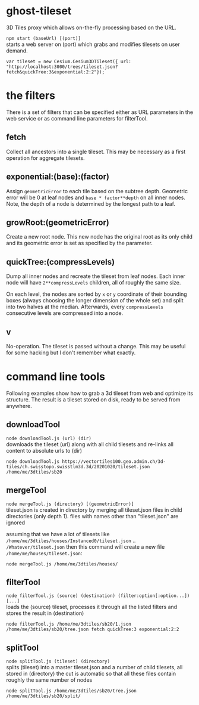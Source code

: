 # ghost-tileset

3D Tiles proxy which allows on-the-fly processing based on the URL.

`npm start (baseUrl) [(port)]` \
starts a web server on (port) which grabs and modifies tilesets on user demand.

```
var tileset = new Cesium.Cesium3DTileset({ url: "http://localhost:3000/trees/tileset.json?fetch&quickTree:3&exponential:2:2"});
```

# the filters

There is a set of filters that can be specified either as URL parameters in the web service or as command line parameters for filterTool.

## fetch

Collect all ancestors into a single tileset.
This may be necessary as a first operation for aggregate tilesets.

## exponential:(base):(factor)

Assign `geometricError` to each tile based on the subtree depth.
Geometric error will be 0 at leaf nodes and `base * factor**depth` on all inner nodes.
Note, the depth of a node is determined by the longest path to a leaf.

## growRoot:(geometricError)

Create a new root node.
This new node has the original root as its only child and its geometric error is set as specified by the parameter.

## quickTree:(compressLevels)

Dump all inner nodes and recreate the tileset from leaf nodes.
Each inner node will have `2**compressLevels` children, all of roughly the same size.

On each level, the nodes are sorted by `x` or `y` coordinate of their bounding boxes (always choosing the longer dimension of the whole set) and split into two halves at the median.
Afterwards, every `compressLevels` consecutive levels are compressed into a node.

## v

No-operation. The tileset is passed without a change.
This may be useful for some hacking but I don't remember what exactly.

# command line tools

Following examples show how to grab a 3d tileset from web and optimize its structure.
The result is a tileset stored on disk, ready to be served from anywhere.

## downloadTool
`node downloadTool.js (url) (dir)` \
downloads the tileset (url) along with all child tilesets and re-links all content to absolute urls to (dir)

```
node downloadTool.js https://vectortiles100.geo.admin.ch/3d-tiles/ch.swisstopo.swisstlm3d.3d/20201020/tileset.json /home/me/3dtiles/sb20
```

## mergeTool

`node mergeTool.js (directory) [(geometricError)]` \
tileset.json is created in directory by merging all tileset.json files in child directories (only depth 1).
files with names other than "tileset.json" are ignored

assuming that we have a lot of tilesets like `/home/me/3dtiles/houses/Instanced0/tileset.json` .. `/Whatever/tileset.json`
then this command will create a new file `/home/me/houses/tileset.json`:
```
node mergeTool.js /home/me/3dtiles/houses/
```


## filterTool
`node filterTool.js (source) (destination) (filter:option[:option...]) [...]` \
loads the (source) tileset, processes it through all the listed filters and stores the result in (destination)

```
node filterTool.js /home/me/3dtiles/sb20/1.json /home/me/3dtiles/sb20/tree.json fetch quickTree:3 exponential:2:2
```

## splitTool
`node splitTool.js (tileset) (directory)` \
splits (tileset) into a master tileset.json and a number of child tilesets, all stored in (directory)
the cut is automatic so that all these files contain roughly the same number of nodes

```
node splitTool.js /home/me/3dtiles/sb20/tree.json /home/me/3dtiles/sb20/split/
```

